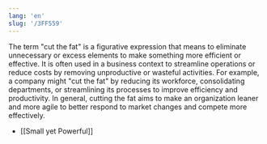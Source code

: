 ```yaml
---
lang: 'en'
slug: '/3FF559'
---
```


The term "cut the fat" is a figurative expression that means to eliminate unnecessary or excess elements to make something more efficient or effective. It is often used in a business context to streamline operations or reduce costs by removing unproductive or wasteful activities. For example, a company might "cut the fat" by reducing its workforce, consolidating departments, or streamlining its processes to improve efficiency and productivity. In general, cutting the fat aims to make an organization leaner and more agile to better respond to market changes and compete more effectively.

- [[Small yet Powerful]]
